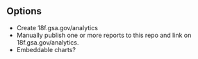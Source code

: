 
## Options 
* Create 18f.gsa.gov/analytics 
* Manually publish one or more reports to this repo and link on 18f.gsa.gov/analytics.  
* Embeddable charts? 

